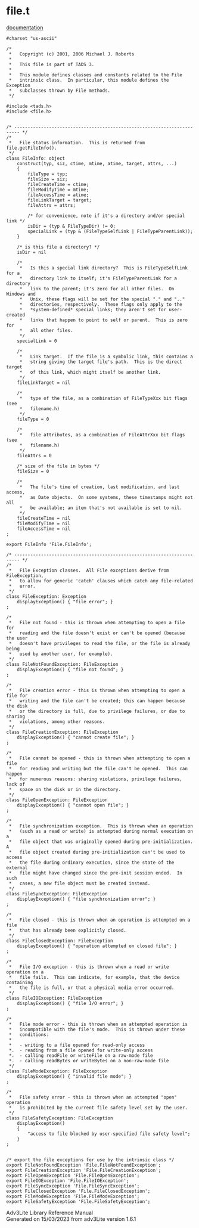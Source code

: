 ---
---
# file.t

[documentation](../file/file.t.html)

    #charset "us-ascii"

    /*
     *   Copyright (c) 2001, 2006 Michael J. Roberts
     *   
     *   This file is part of TADS 3.
     *   
     *   This module defines classes and constants related to the File
     *   intrinsic class.  In particular, this module defines the Exception
     *   subclasses thrown by File methods.  
     */

    #include <tads.h>
    #include <file.h>


    /* ------------------------------------------------------------------------ */
    /*
     *   File status information.  This is returned from file.getFileInfo().
     */
    class FileInfo: object
        construct(typ, siz, ctime, mtime, atime, target, attrs, ...)
        {
            fileType = typ;
            fileSize = siz;
            fileCreateTime = ctime;
            fileModifyTime = mtime;
            fileAccessTime = atime;
            fileLinkTarget = target;
            fileAttrs = attrs;

            /* for convenience, note if it's a directory and/or special link */
            isDir = (typ & FileTypeDir) != 0;
            specialLink = (typ & (FileTypeSelfLink | FileTypeParentLink));
        }

        /* is this file a directory? */
        isDir = nil

        /* 
         *   Is this a special link directory?  This is FileTypeSelfLink for a
         *   directory link to itself; it's FileTypeParentLink for a directory
         *   link to the parent; it's zero for all other files.  On Windows and
         *   Unix, these flags will be set for the special "." and ".."
         *   directories, respectively.  These flags only apply to the
         *   *system-defined* special links; they aren't set for user-created
         *   links that happen to point to self or parent.  This is zero for
         *   all other files.
         */
        specialLink = 0

        /*
         *   Link target.  If the file is a symbolic link, this contains a
         *   string giving the target file's path.  This is the direct target
         *   of this link, which might itself be another link.
         */
        fileLinkTarget = nil

        /* 
         *   type of the file, as a combination of FileTypeXxx bit flags (see
         *   filename.h) 
         */
        fileType = 0

        /*
         *   file attributes, as a combination of FileAttrXxx bit flags (see
         *   filename.h) 
         */
        fileAttrs = 0

        /* size of the file in bytes */
        fileSize = 0

        /* 
         *   The file's time of creation, last modification, and last access,
         *   as Date objects.  On some systems, these timestamps might not all
         *   be available; an item that's not available is set to nil.
         */
        fileCreateTime = nil
        fileModifyTime = nil
        fileAccessTime = nil
    ;

    export FileInfo 'File.FileInfo';

    /* ------------------------------------------------------------------------ */
    /*
     *   File Exception classes.  All File exceptions derive from FileException,
     *   to allow for generic 'catch' clauses which catch any file-related
     *   error.  
     */
    class FileException: Exception
        displayException() { "file error"; }
    ;

    /*
     *   File not found - this is thrown when attempting to open a file for
     *   reading and the file doesn't exist or can't be opened (because the user
     *   doesn't have privileges to read the file, or the file is already being
     *   used by another user, for example).
     */
    class FileNotFoundException: FileException
        displayException() { "file not found"; }
    ;

    /*
     *   File creation error - this is thrown when attempting to open a file for
     *   writing and the file can't be created; this can happen because the disk
     *   or the directory is full, due to privilege failures, or due to sharing
     *   violations, among other reasons.  
     */
    class FileCreationException: FileException
        displayException() { "cannot create file"; }
    ;

    /*
     *   File cannot be opened - this is thrown when attempting to open a file
     *   for reading and writing but the file can't be opened.  This can happen
     *   for numerous reasons: sharing violations, privilege failures, lack of
     *   space on the disk or in the directory. 
     */
    class FileOpenException: FileException
        displayException() { "cannot open file"; }
    ;

    /*
     *   File synchronization exception.  This is thrown when an operation
     *   (such as a read or write) is attempted during normal execution on a
     *   file object that was originally opened during pre-initialization.  A
     *   file object created during pre-initialization can't be used to access
     *   the file during ordinary execution, since the state of the external
     *   file might have changed since the pre-init session ended.  In such
     *   cases, a new file object must be created instead.  
     */
    class FileSyncException: FileException
        displayException() { "file synchronization error"; }
    ;

    /*
     *   File closed - this is thrown when an operation is attempted on a file
     *   that has already been explicitly closed. 
     */
    class FileClosedException: FileException
        displayException() { "operation attempted on closed file"; }
    ;

    /*
     *   File I/O exception - this is thrown when a read or write operation on a
     *   file fails.  This can indicate, for example, that the device containing
     *   the file is full, or that a physical media error occurred.  
     */
    class FileIOException: FileException
        displayException() { "file I/O error"; }
    ;

    /*
     *   File mode error - this is thrown when an attempted operation is
     *   incompatible with the file's mode.  This is thrown under these
     *   conditions:
     *   
     *   - writing to a file opened for read-only access
     *.  - reading from a file opened for write-only access
     *.  - calling readFile or writeFile on a raw-mode file
     *.  - calling readBytes or writeBytes on a non-raw-mode file 
     */
    class FileModeException: FileException
        displayException() { "invalid file mode"; }
    ;

    /*
     *   File safety error - this is thrown when an attempted "open" operation
     *   is prohibited by the current file safety level set by the user. 
     */
    class FileSafetyException: FileException
        displayException()
        {
            "access to file blocked by user-specified file safety level";
        }
    ;


    /* export the file exceptions for use by the intrinsic class */
    export FileNotFoundException 'File.FileNotFoundException';
    export FileCreationException 'File.FileCreationException';
    export FileOpenException 'File.FileOpenException';
    export FileIOException 'File.FileIOException';
    export FileSyncException 'File.FileSyncException';
    export FileClosedException 'File.FileClosedException';
    export FileModeException 'File.FileModeException';
    export FileSafetyException 'File.FileSafetyException';

<div class="ftr">

Adv3Lite Library Reference Manual  
Generated on 15/03/2023 from adv3Lite version 1.6.1

</div>
